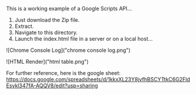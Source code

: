 This is a working example of a Google Scripts API... 
1. Just download the Zip file. 
2. Extract. 
3. Navigate to this directory. 
4. Launch the index.html file in a server or on a local host...

![Chrome Console Log]("chrome console log.png")

![HTML Render]("html table.png")

For further reference, here is the google sheet: https://docs.google.com/spreadsheets/d/1kkxXL23Y8jvfhBSCYTtkC6G2FldEsykl347fA-AQQV8/edit?usp=sharing
